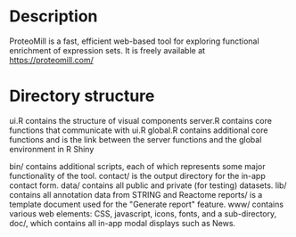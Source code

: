 # Description
ProteoMill is a fast, efficient web-based tool for exploring functional enrichment of expression sets. It is freely available at https://proteomill.com/

# Directory structure
ui.R contains the structure of visual components
server.R contains core functions that communicate with ui.R
global.R contains additional core functions and is the link between the server functions and the global environment in R Shiny

bin/ contains additional scripts, each of which represents some major functionality of the tool.
contact/ is the output directory for the in-app contact form.
data/ contains all public and private (for testing) datasets.
lib/ contains all annotation data from STRING and Reactome
reports/ is a template document used for the "Generate report" feature.
www/ contains various web elements: CSS, javascript, icons, fonts, and a sub-directory, doc/, which contains all in-app modal
displays such as News.

